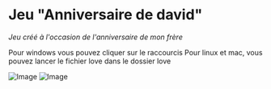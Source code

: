 # Jeu "Anniversaire de david" #

*Jeu créé à l'occasion de l'anniversaire de mon frère*

Pour windows vous pouvez cliquer sur le raccourcis
Pour linux et mac, vous pouvez lancer le fichier love dans le dossier love

![Image](/readImage/jeuDavid.png)
![Image](/readImage/jeuDavid2.png)